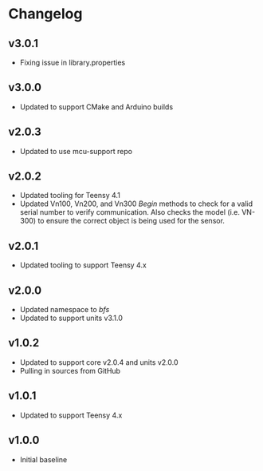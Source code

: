 # Changelog

## v3.0.1
- Fixing issue in library.properties

## v3.0.0
- Updated to support CMake and Arduino builds

## v2.0.3
- Updated to use mcu-support repo

## v2.0.2
- Updated tooling for Teensy 4.1
- Updated Vn100, Vn200, and Vn300 *Begin* methods to check for a valid serial number to verify communication. Also checks the model (i.e. VN-300) to ensure the correct object is being used for the sensor.

## v2.0.1
- Updated tooling to support Teensy 4.x

## v2.0.0
- Updated namespace to *bfs*
- Updated to support units v3.1.0

## v1.0.2
- Updated to support core v2.0.4 and units v2.0.0
- Pulling in sources from GitHub

## v1.0.1
- Updated to support Teensy 4.x

## v1.0.0
- Initial baseline
